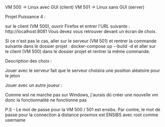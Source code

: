 VM 500 -> Linux avec GUI (client)
VM 501 -> Linux sans GUI (server)

Projet Puissance 4 :

sur le client (VM 500), ouvrir Firefox et entrer l'URL suivante : http://localhost:8081
Vous devez vous retrouver devant un écran de choix. 

Si ce n'est pas le cas, aller sur le serveur (VM 501) et rentrer la commande suivante dans le dossier projet : docker-compose up --build -d
et aller sur le client (VM 500) dans le dossier projet et rentrer la même commande.

Description des choix : 

Jouer avec le serveur fait que le serveur choisira une position aléatoire pour le jeton

Jouer avec un autre joueur :

Comme wsl ne marche pas sur Windows, j'aurais dû créer une nouvelle vm donc la fonctionnalité ne fonctionne pas

P.S - Le mot de passe pour la VM 500 / 501 est ensibs. Par contre, le mot de passe pour la connection à distance proxmox est ENSIBS avec root comme username 
